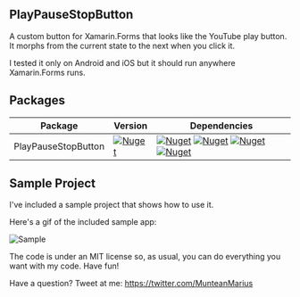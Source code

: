 
## PlayPauseStopButton

A custom button for Xamarin.Forms that looks like the YouTube play button. It morphs from the current state to the next when you click it.

I tested it only on Android and iOS but it should run anywhere Xamarin.Forms runs.

## Packages

| Package | Version | Dependencies |
|---|---|---|
| PlayPauseStopButton | [![Nuget](https://img.shields.io/nuget/vpre/PlayPauseStopButton)](https://www.nuget.org/packages/PlayPauseStopButton) | [![Nuget](https://img.shields.io/badge/Xamarin.Forms-v4.5.0-green)](https://www.nuget.org/packages/Xamarin.Forms/) [![Nuget](https://img.shields.io/badge/SkiaSharp-v1.68-blue)](https://www.nuget.org/packages/SkiaSharp/) [![Nuget](https://img.shields.io/badge/SkiaSharp.Views.Forms-v1.68-blue)](https://www.nuget.org/packages/SkiaSharp.Views.Forms/) [![Nuget](https://img.shields.io/badge/SkiaSharpExtended-v1.60.0-blue)](https://www.nuget.org/packages/SkiaSharp.Extended/)

## Sample Project

I've included a sample project that shows how to use it.

Here's a gif of the included sample app:

![Sample](media/PlayPauseStopButtonSample_small.gif)



The code is under an MIT license so, as usual, you can do everything you want with my code. Have fun!

Have a question?  Tweet at me: https://twitter.com/MunteanMarius
